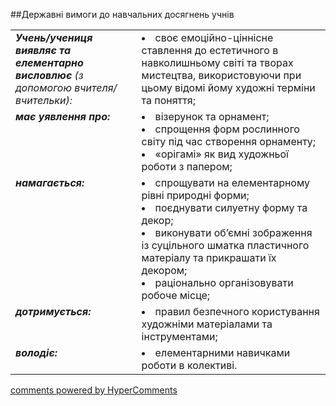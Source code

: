 <div id="hypercomments_widget" class="js-hypercomments-widget invisible"></div>

##Державні вимоги до навчальних досягнень учнів

<table>
<tbody>
<tr>
<td width="40%" style="vertical-align:top !important;">
<i><b>Учень/учениця виявляє та елементарно висловлює</b> (з допомогою вчителя/вчительки):</i><br>
</td>
<td>
<li>своє емоційно-ціннісне ставлення до естетичного в навколишньому світі та творах мистецтва, використовуючи при цьому відомі  йому художні терміни та поняття; </li>
</td>
</tr>
<tr>
<td width="40%" style="vertical-align:top !important;">
<i><b>має уявлення про:</b></i><br>
</td>
<td>
<li>візерунок та орнамент;</li>
<li>спрощення форм рослинного світу під час створення орнаменту;</li>
<li>«орігамі» як вид художньої роботи з папером;</li>
</td>
</tr>
<tr>
<td width="40%" style="vertical-align:top !important;">
<i><b>намагається:</b></i><br>
</td>
<td>
<li>спрощувати на елементарному рівні природні форми;</li>
<li>поєднувати силуетну форму та декор;</li>
<li>виконувати об’ємні зображення із суцільного шматка пластичного матеріалу та прикрашати їх декором;</li>
<li>раціонально організовувати робоче місце;</li>
</td>
</tr>
<tr>
<td width="40%" style="vertical-align:top !important;">
<i><b>дотримується:</b></i><br>
</td>
<td>
<li>правил безпечного користування художніми матеріалами та інструментами;</li>
</td>
</tr>
<tr>
<td width="40%" style="vertical-align:top !important;">
<i><b>володіє:</b></i><br>
</td>
<td>
<li>елементарними навичками роботи в колективі.</li>
</td>
</tr>
</tbody>
</table>

<div class="js-hypercomments-container">
    <a href="http://hypercomments.com" class="hc-link" title="comments widget">comments powered by HyperComments</a>
</div>